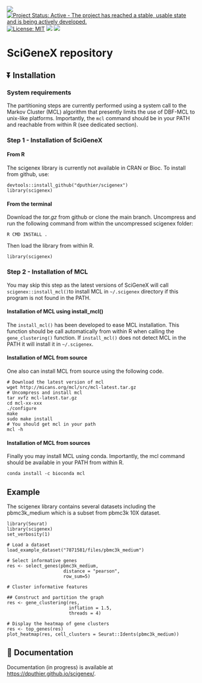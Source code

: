 <!-- README.md is generated from README.Rmd using devtools::build_readme(). Please edit that file -->

<!-- <img src="https://raw.githubusercontent.com/dputhier/scigenex/main/inst/sticker/scigenex_logo.png" width="150"  align="right"/> -->

[![](https://img.shields.io/badge/lifecycle-stable-green.svg)](https://lifecycle.r-lib.org/articles/stages.html#stable)
[![Project Status: Active - The project has reached a stable, usable
state and is being actively
developed.](https://www.repostatus.org/badges/latest/active.svg)](https://www.repostatus.org/#active)
[![License:
MIT](https://img.shields.io/badge/license-MIT-blue.svg)](https://cran.r-project.org/web/licenses/MIT)
[![](https://img.shields.io/github/last-commit/dputhier/scigenex.svg)](https://github.com/dputhier/scigenex/commits/main)
[![](https://codecov.io/gh/dputhier/scigenex/branch/main/graph/badge.svg)](https://codecov.io/gh/dputhier/scigenex)

# SciGeneX repository

## :arrow_double_down: Installation

### System requirements

The partitioning steps are currently performed using a system call to
the Markov Cluster (MCL) algorithm that presently limits the use of
DBF-MCL to unix-like platforms. Importantly, the `mcl` command should be
in your PATH and reachable from within R (see dedicated section).

### Step 1 - Installation of SciGeneX

#### From R

The scigenex library is currently not available in CRAN or Bioc. To
install from github, use:

    devtools::install_github("dputhier/scigenex")
    library(scigenex)

#### From the terminal

Download the *tar.gz* from github or clone the main branch. Uncompress
and run the following command from within the uncompressed scigenex
folder:

    R CMD INSTALL .

Then load the library from within R.

    library(scigenex)

### Step 2 - Installation of MCL

You may skip this step as the latest versions of SciGeneX will call
`scigenex::install_mcl()`to install MCL in `~/.scigenex` directory if
this program is not found in the PATH.

#### Installation of MCL using install_mcl()

The `install_mcl()` has been developed to ease MCL installation. This
function should be call automatically from within R when calling the
`gene_clustering()` function. If `install_mcl()` does not detect MCL in
the PATH it will install it in `~/.scigenex`.

#### Installation of MCL from source

One also can install MCL from source using the following code.

    # Download the latest version of mcl 
    wget http://micans.org/mcl/src/mcl-latest.tar.gz
    # Uncompress and install mcl
    tar xvfz mcl-latest.tar.gz
    cd mcl-xx-xxx
    ./configure
    make
    sudo make install
    # You should get mcl in your path
    mcl -h

#### Installation of MCL from sources

Finally you may install MCL using conda. Importantly, the mcl command
should be available in your PATH from within R.

    conda install -c bioconda mcl

## Example

The scigenex library contains several datasets including the
pbmc3k_medium which is a subset from pbmc3k 10X dataset.

    library(Seurat)
    library(scigenex)
    set_verbosity(1)

    # Load a dataset
    load_example_dataset("7871581/files/pbmc3k_medium")

    # Select informative genes
    res <- select_genes(pbmc3k_medium,
                         distance = "pearson",
                         row_sum=5)
                         
    # Cluster informative features
     
    ## Construct and partition the graph
    res <- gene_clustering(res, 
                           inflation = 1.5, 
                           threads = 4)
                            
    # Display the heatmap of gene clusters
    res <- top_genes(res)
    plot_heatmap(res, cell_clusters = Seurat::Idents(pbmc3k_medium))

## :book: Documentation

Documentation (in progress) is available at
<https://dputhier.github.io/scigenex/>.
